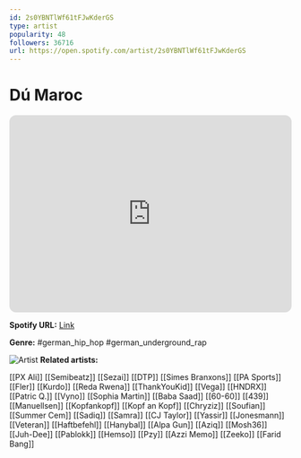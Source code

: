 ```yaml
---
id: 2s0YBNTlWf61tFJwKderGS
type: artist
popularity: 48
followers: 36716
url: https://open.spotify.com/artist/2s0YBNTlWf61tFJwKderGS
---
```

# Dú Maroc

<iframe style="border-radius:12px" src="https://open.spotify.com/embed/artist/2s0YBNTlWf61tFJwKderGS" width="100%" height="352" frameBorder="0" allowfullscreen="" allow="autoplay; clipboard-write; encrypted-media; fullscreen; picture-in-picture" loading="lazy"></iframe>

**Spotify URL:** [Link](https://open.spotify.com/artist/2s0YBNTlWf61tFJwKderGS)

**Genre:**  #german_hip_hop #german_underground_rap

![Artist](https://i.scdn.co/image/ab6761610000e5eb666e8f958264f8bdc79b9578)
**Related artists:**

[[PX Ali]]
[[Semibeatz]]
[[Sezai]]
[[DTP]]
[[Simes Branxons]]
[[PA Sports]]
[[Fler]]
[[Kurdo]]
[[Reda Rwena]]
[[ThankYouKid]]
[[Vega]]
[[HNDRX]]
[[Patric Q.]]
[[Vyno]]
[[Sophia Martin]]
[[Baba Saad]]
[[60-60]]
[[439]]
[[Manuellsen]]
[[Kopfankopf]]
[[Kopf an Kopf]]
[[Chryziz]]
[[Soufian]]
[[Summer Cem]]
[[Sadiq]]
[[Samra]]
[[CJ Taylor]]
[[Yassir]]
[[Jonesmann]]
[[Veteran]]
[[Haftbefehl]]
[[Hanybal]]
[[Alpa Gun]]
[[Aziq]]
[[Mosh36]]
[[Juh-Dee]]
[[Pablokk]]
[[Hemso]]
[[Pzy]]
[[Azzi Memo]]
[[Zeeko]]
[[Farid Bang]]
